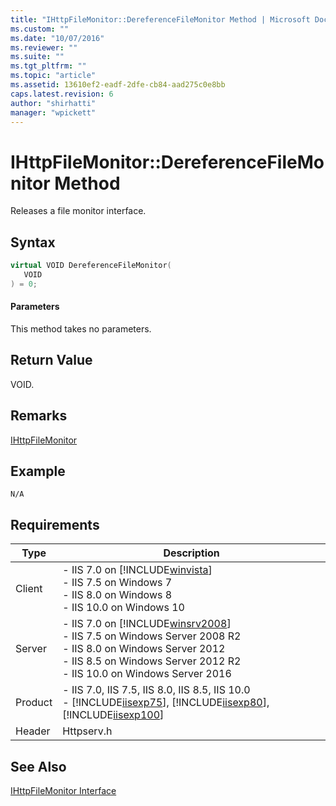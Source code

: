 ```yaml
---
title: "IHttpFileMonitor::DereferenceFileMonitor Method | Microsoft Docs"
ms.custom: ""
ms.date: "10/07/2016"
ms.reviewer: ""
ms.suite: ""
ms.tgt_pltfrm: ""
ms.topic: "article"
ms.assetid: 13610ef2-eadf-2dfe-cb84-aad275c0e8bb
caps.latest.revision: 6
author: "shirhatti"
manager: "wpickett"
---
```

# IHttpFileMonitor::DereferenceFileMonitor Method
Releases a file monitor interface.  
  
## Syntax  
  
```cpp  
virtual VOID DereferenceFileMonitor(  
   VOID  
) = 0;  
```  
  
#### Parameters  
 This method takes no parameters.  
  
## Return Value  
 VOID.  
  
## Remarks  
 [IHttpFileMonitor](../../web-development-reference\native-code-api-reference/ihttpfilemonitor-interface.md)  
  
## Example  
  
```  
N/A  
```  
  
## Requirements  
  
|Type|Description|  
|----------|-----------------|  
|Client|-   IIS 7.0 on [!INCLUDE[winvista](../../wmi-provider/includes/winvista-md.md)]<br />-   IIS 7.5 on Windows 7<br />-   IIS 8.0 on Windows 8<br />-   IIS 10.0 on Windows 10|  
|Server|-   IIS 7.0 on [!INCLUDE[winsrv2008](../../wmi-provider/includes/winsrv2008-md.md)]<br />-   IIS 7.5 on Windows Server 2008 R2<br />-   IIS 8.0 on Windows Server 2012<br />-   IIS 8.5 on Windows Server 2012 R2<br />-   IIS 10.0 on Windows Server 2016|  
|Product|-   IIS 7.0, IIS 7.5, IIS 8.0, IIS 8.5, IIS 10.0<br />-   [!INCLUDE[iisexp75](../../web-development-reference/native-code-api-reference/includes/iisexp75-md.md)], [!INCLUDE[iisexp80](../../web-development-reference/native-code-api-reference/includes/iisexp80-md.md)], [!INCLUDE[iisexp100](../../web-development-reference/native-code-api-reference/includes/iisexp100-md.md)]|  
|Header|Httpserv.h|  
  
## See Also  
 [IHttpFileMonitor Interface](../../web-development-reference\native-code-api-reference/ihttpfilemonitor-interface.md)